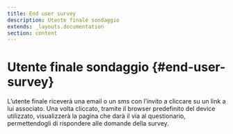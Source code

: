 ```yaml
---
title: End user survey
description: Utente finale sondaggio
extends: _layouts.documentation
section: content
---
```


# Utente finale sondaggio {#end-user-survey}

L’utente finale riceverà una email o un sms con l’invito a cliccare su un link a lui associato.
Una volta cliccato, tramite il browser predefinito del device utilizzato, visualizzerà la pagina che darà il via al questionario, permettendogli di rispondere alle domande della survey.